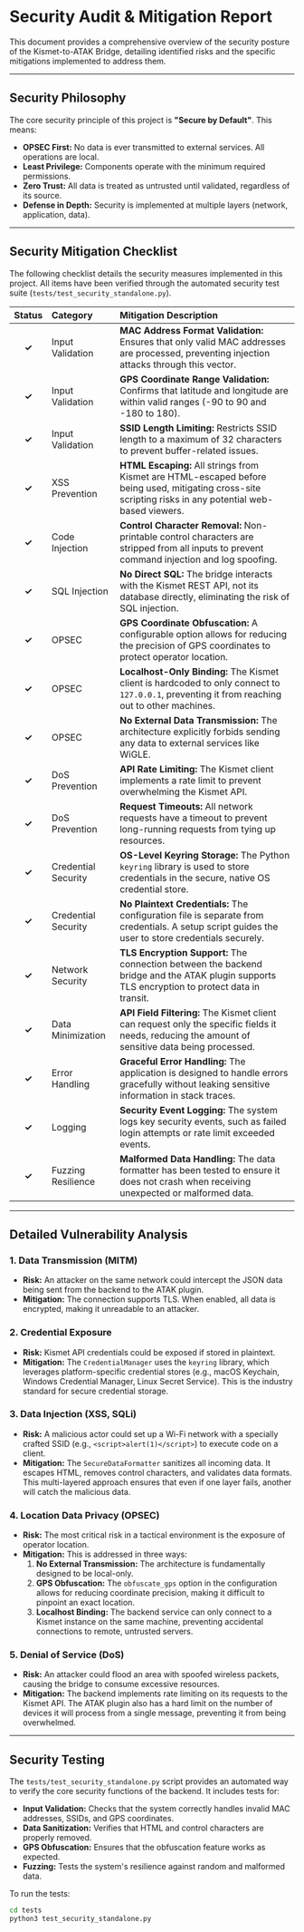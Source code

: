 # Security Audit & Mitigation Report

This document provides a comprehensive overview of the security posture of the Kismet-to-ATAK Bridge, detailing identified risks and the specific mitigations implemented to address them.

---

## Security Philosophy

The core security principle of this project is **"Secure by Default"**. This means:

- **OPSEC First:** No data is ever transmitted to external services. All operations are local.
- **Least Privilege:** Components operate with the minimum required permissions.
- **Zero Trust:** All data is treated as untrusted until validated, regardless of its source.
- **Defense in Depth:** Security is implemented at multiple layers (network, application, data).

---

## Security Mitigation Checklist

The following checklist details the security measures implemented in this project. All items have been verified through the automated security test suite (`tests/test_security_standalone.py`).

| Status | Category | Mitigation Description |
| :---: | :--- | :--- |
| **✓** | Input Validation | **MAC Address Format Validation:** Ensures that only valid MAC addresses are processed, preventing injection attacks through this vector. |
| **✓** | Input Validation | **GPS Coordinate Range Validation:** Confirms that latitude and longitude are within valid ranges (-90 to 90 and -180 to 180). |
| **✓** | Input Validation | **SSID Length Limiting:** Restricts SSID length to a maximum of 32 characters to prevent buffer-related issues. |
| **✓** | XSS Prevention | **HTML Escaping:** All strings from Kismet are HTML-escaped before being used, mitigating cross-site scripting risks in any potential web-based viewers. |
| **✓** | Code Injection | **Control Character Removal:** Non-printable control characters are stripped from all inputs to prevent command injection and log spoofing. |
| **✓** | SQL Injection | **No Direct SQL:** The bridge interacts with the Kismet REST API, not its database directly, eliminating the risk of SQL injection. |
| **✓** | OPSEC | **GPS Coordinate Obfuscation:** A configurable option allows for reducing the precision of GPS coordinates to protect operator location. |
| **✓** | OPSEC | **Localhost-Only Binding:** The Kismet client is hardcoded to only connect to `127.0.0.1`, preventing it from reaching out to other machines. |
| **✓** | OPSEC | **No External Data Transmission:** The architecture explicitly forbids sending any data to external services like WiGLE. |
| **✓** | DoS Prevention | **API Rate Limiting:** The Kismet client implements a rate limit to prevent overwhelming the Kismet API. |
| **✓** | DoS Prevention | **Request Timeouts:** All network requests have a timeout to prevent long-running requests from tying up resources. |
| **✓** | Credential Security | **OS-Level Keyring Storage:** The Python `keyring` library is used to store credentials in the secure, native OS credential store. |
| **✓** | Credential Security | **No Plaintext Credentials:** The configuration file is separate from credentials. A setup script guides the user to store credentials securely. |
| **✓** | Network Security | **TLS Encryption Support:** The connection between the backend bridge and the ATAK plugin supports TLS encryption to protect data in transit. |
| **✓** | Data Minimization | **API Field Filtering:** The Kismet client can request only the specific fields it needs, reducing the amount of sensitive data being processed. |
| **✓** | Error Handling | **Graceful Error Handling:** The application is designed to handle errors gracefully without leaking sensitive information in stack traces. |
| **✓** | Logging | **Security Event Logging:** The system logs key security events, such as failed login attempts or rate limit exceeded events. |
| **✓** | Fuzzing Resilience | **Malformed Data Handling:** The data formatter has been tested to ensure it does not crash when receiving unexpected or malformed data. |

---

## Detailed Vulnerability Analysis

### 1. Data Transmission (MITM)
- **Risk:** An attacker on the same network could intercept the JSON data being sent from the backend to the ATAK plugin.
- **Mitigation:** The connection supports TLS. When enabled, all data is encrypted, making it unreadable to an attacker.

### 2. Credential Exposure
- **Risk:** Kismet API credentials could be exposed if stored in plaintext.
- **Mitigation:** The `CredentialManager` uses the `keyring` library, which leverages platform-specific credential stores (e.g., macOS Keychain, Windows Credential Manager, Linux Secret Service). This is the industry standard for secure credential storage.

### 3. Data Injection (XSS, SQLi)
- **Risk:** A malicious actor could set up a Wi-Fi network with a specially crafted SSID (e.g., `<script>alert(1)</script>`) to execute code on a client.
- **Mitigation:** The `SecureDataFormatter` sanitizes all incoming data. It escapes HTML, removes control characters, and validates data formats. This multi-layered approach ensures that even if one layer fails, another will catch the malicious data.

### 4. Location Data Privacy (OPSEC)
- **Risk:** The most critical risk in a tactical environment is the exposure of operator location.
- **Mitigation:** This is addressed in three ways:
    1.  **No External Transmission:** The architecture is fundamentally designed to be local-only.
    2.  **GPS Obfuscation:** The `obfuscate_gps` option in the configuration allows for reducing coordinate precision, making it difficult to pinpoint an exact location.
    3.  **Localhost Binding:** The backend service can only connect to a Kismet instance on the same machine, preventing accidental connections to remote, untrusted servers.

### 5. Denial of Service (DoS)
- **Risk:** An attacker could flood an area with spoofed wireless packets, causing the bridge to consume excessive resources.
- **Mitigation:** The backend implements rate limiting on its requests to the Kismet API. The ATAK plugin also has a hard limit on the number of devices it will process from a single message, preventing it from being overwhelmed.

---

## Security Testing

The `tests/test_security_standalone.py` script provides an automated way to verify the core security functions of the backend. It includes tests for:

- **Input Validation:** Checks that the system correctly handles invalid MAC addresses, SSIDs, and GPS coordinates.
- **Data Sanitization:** Verifies that HTML and control characters are properly removed.
- **GPS Obfuscation:** Ensures that the obfuscation feature works as expected.
- **Fuzzing:** Tests the system's resilience against random and malformed data.

To run the tests:

```bash
cd tests
python3 test_security_standalone.py
```

